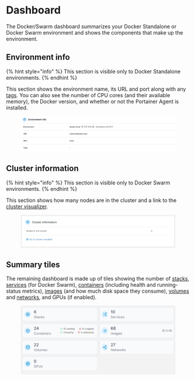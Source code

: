 # Dashboard

The Docker/Swarm dashboard summarizes your Docker Standalone or Docker Swarm environment and shows the components that make up the environment.&#x20;

## Environment info

{% hint style="info" %}
This section is visible only to Docker Standalone environments.
{% endhint %}

This section shows the environment name, its URL and port along with any [tags](../../admin/environments/tags.md#tagging-an-environment). You can also see the number of CPU cores (and their available memory), the Docker version, and whether or not the Portainer Agent is installed.&#x20;

<figure><img src="../../.gitbook/assets/2.15-docker-standalone-dashboard.png" alt=""><figcaption></figcaption></figure>

## Cluster information

{% hint style="info" %}
This section is visible only to Docker Swarm environments.
{% endhint %}

This section shows how many nodes are in the cluster and a link to the [cluster visualizer](swarm/cluster-visualizer.md).

<figure><img src="../../.gitbook/assets/2.15-docker-dashboard-swarm.png" alt=""><figcaption></figcaption></figure>

## Summary tiles

The remaining dashboard is made up of tiles showing the number of [stacks](stacks/), [services](services/) (for Docker Swarm), [containers](containers/) (including health and running-status metrics), [images](images/) (and how much disk space they consume), [volumes](volumes/) and [networks](networks/), and GPUs (if enabled).

<figure><img src="../../.gitbook/assets/2.15-docker-dashboard-tiles.png" alt=""><figcaption></figcaption></figure>

